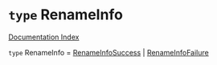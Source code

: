# `type` RenameInfo

[Documentation Index](../README.md)

`type` RenameInfo = [RenameInfoSuccess](../private.interface.RenameInfoSuccess/README.md) | [RenameInfoFailure](../private.interface.RenameInfoFailure/README.md)